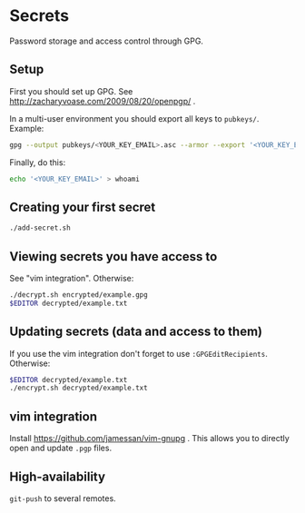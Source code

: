 # Secrets

Password storage and access control through GPG.

## Setup

First you should set up GPG. See http://zacharyvoase.com/2009/08/20/openpgp/ .

In a multi-user environment you should export all keys to `pubkeys/`. Example:

```bash
gpg --output pubkeys/<YOUR_KEY_EMAIL>.asc --armor --export '<YOUR_KEY_EMAIL>'
```

Finally, do this:

```bash
echo '<YOUR_KEY_EMAIL>' > whoami
```

## Creating your first secret

```bash
./add-secret.sh
```

## Viewing secrets you have access to

See "vim integration". Otherwise:

```bash
./decrypt.sh encrypted/example.gpg
$EDITOR decrypted/example.txt
```

## Updating secrets (data and access to them)

If you use the vim integration don't forget to use `:GPGEditRecipients`. Otherwise:

```bash
$EDITOR decrypted/example.txt
./encrypt.sh decrypted/example.txt
```

## vim integration

Install https://github.com/jamessan/vim-gnupg . This allows you to directly open
and update `.pgp` files.

## High-availability

`git-push` to several remotes.
